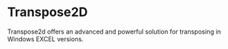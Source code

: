 # Transpose2D
Transpose2d offers an advanced and powerful solution for transposing in Windows EXCEL versions.
